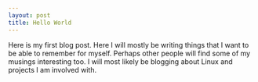 ```yaml
---
layout: post
title: Hello World
---
```


Here is my first blog post. Here I will mostly be writing things that I want to be able to remember for myself. Perhaps other people will find some of my musings interesting too. I will most likely be blogging about Linux and projects I am involved with.
